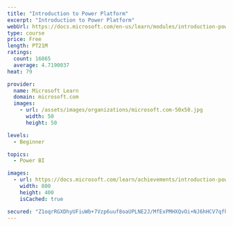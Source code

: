 ```yaml
---
title: "Introduction to Power Platform"
excerpt: "Introduction to Power Platform"
webUrl: https://docs.microsoft.com/en-us/learn/modules/introduction-power-platform/
type: course
price: Free
length: PT21M
ratings:
  count: 16865
  average: 4.7190037
heat: 79

provider:
  name: Microsoft Learn
  domain: microsoft.com
  images:
    - url: /assets/images/organizations/microsoft.com-50x50.jpg
      width: 50
      height: 50

levels:
  - Beginner

topics:
  - Power BI

images:
  - url: https://docs.microsoft.com/learn/achievements/introduction-power-platform-social.png
    width: 800
    height: 400
    isCached: true

secured: "Z1oqrRGXDhyUFiuWb+7Vzp6uuf8oaUPLNE2J/MfExPMHXQvOi+NJ6hHCV7qfh/ZFu2dWT63vH3cqPyGbPVgJIBRKiE5UcoU/AF8JJCZFoIt1zUErXIAaA9JXAI+mEAY5kCHF+usi3bVn8jZIkJykNS8Sku2TfH7sz+qvQKX6dU8XTusrPUoXUX9DYJHQh6cZa1hnpaq2bSb1Y5yOWeoghjXGTmC9g2owrWuwlEZ30nEEs9+q7gzj+4RjBZAAPKEwGbuiDka18htEfasEhcuGgKLOVbOiEQ8+ox25znE82C4U/dE4AA0AS+sZ31C4TnzkX8hDIF3TcpfJZ9GXglOAiWbZ1WuTa38IMiyYEQA4+2NxqWFv1dV2C1Eo5Kx4hv+O1FTHp1a53EeN5udnomMQXGzeilF1zqB1UfHj5MoDnJgF+n5M92X/HCp9jqaAI4Gd;gAGckzW3ht7wZmTKUfuNvw=="
---
```


